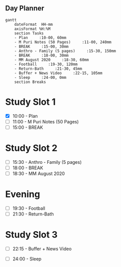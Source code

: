 ## Day Planner
```mermaid
gantt
    dateFormat  HH-mm
    axisFormat %H:%M
    section Tasks
    - Plan     :10-00, 60mm
    - M Puri Notes (50 Pages)     :11-00, 240mm
    - BREAK     :15-00, 30mm
    - Anthro - Family (5 pages)     :15-30, 150mm
    - BREAK     :18-00, 30mm
    - MM August 2020     :18-30, 60mm
    - Football     :19-30, 120mm
    - Return-Bath     :21-30, 45mm
    - Buffer + News Video     :22-15, 105mm
    - Sleep     :24-00, 0mm
    section Breaks

```

# Study Slot 1
- [x] 10:00 - Plan
- [ ] 11:00 - M Puri Notes (50 Pages)
- [ ] 15:00 - BREAK

# Study Slot 2
- [ ] 15:30 - Anthro - Family (5 pages)
- [ ] 18:00 - BREAK
- [ ] 18:30 - MM August 2020

# Evening
- [ ] 19:30 - Football
- [ ] 21:30 - Return-Bath

# Study Slot 3
- [ ] 22:15 - Buffer + News Video
- [ ] 24:00 - Sleep



